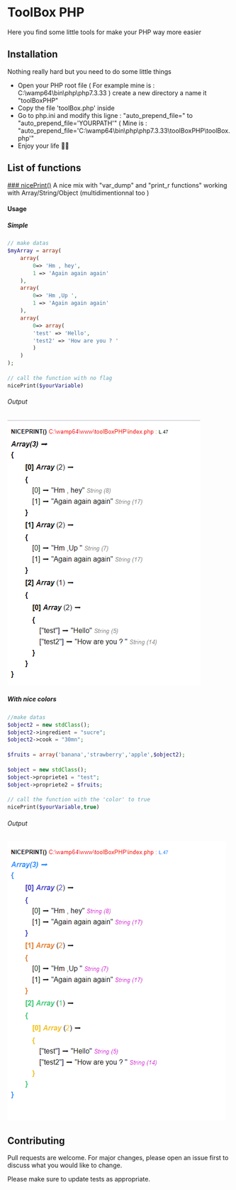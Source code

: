 # ToolBox PHP

Here you find some little tools for make your PHP way more easier

## Installation

Nothing really hard but you need to do some little things

- Open your PHP root file ( For example mine is : C:\wamp64\bin\php\php7.3.33 ) create a new directory a name it "toolBoxPHP"
- Copy the file 'toolBox.php' inside
- Go to php.ini and modify this ligne :  "auto_prepend_file=" to "auto_prepend_file='YOURPATH'" ( Mine is : "auto_prepend_file='C:\wamp64\bin\php\php7.3.33\toolBoxPHP\toolBox.php'"
- Enjoy your life 🎉🎉


## List of functions

<ins>### nicePrint()</ins>
A nice mix with "var_dump" and "print_r functions" working with Array/String/Object (multidimentionnal too ) 
#### Usage
##### Simple

```php
// make datas
$myArray = array(
    array(
        0=> 'Hm , hey',
        1 => 'Again again again'
    ),
    array(
        0=> 'Hm ,Up ',
        1 => 'Again again again'
    ),
    array(
        0=> array(
        'test' => 'Hello',
        'test2' => 'How are you ? '
        )
    )
); 

// call the function with no flag
nicePrint($yourVariable)

```
###### Output
![Screenshot](img/simple.png)
##### With nice colors

```php
//make datas
$object2 = new stdClass();
$object2->ingredient = "sucre";
$object2->cook = "30mn";

$fruits = array('banana','strawberry','apple',$object2);

$object = new stdClass();
$object->propriete1 = "test";
$object->propriete2 = $fruits;

// call the function with the 'color' to true 
nicePrint($yourVariable,true)

```
###### Output
![Screenshot](img/colored.png)

## Contributing
Pull requests are welcome. For major changes, please open an issue first to discuss what you would like to change.

Please make sure to update tests as appropriate.

